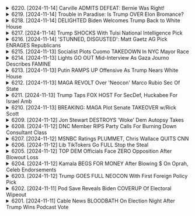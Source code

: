 <details>
<summary>6220. [2024-11-14] Carville ADMITS DEFEAT: Bernie Was Right!</summary><br>

<a href="https://www.youtube.com/watch?v=STVDy6CnKdY" target="_blank">
    <img src="https://img.youtube.com/vi/STVDy6CnKdY/maxresdefault.jpg" 
        alt="[Youtube]" width="200">
</a>

# Carville ADMITS DEFEAT: Bernie Was Right!

以下は、提供されたテキストの要約です。明確で客観的なキーポイントを整理し、適切な用語を使用し、小節で構成され、項目付けフォーマットで表示されます。

**主要な概観**

このテキストは主に米国選挙後の分析に焦点を当てています。民主党と共和党の両方の長期的な動向、若い有権者の変化する投票行動、ガザ紛争が選挙に与えた影響について議論しています。

**政治的動向と課題**

*   **民主党:**
    *   富裕層への減税、社会保障、外交政策において、寄付者層と一般的な有権者の意見の相違が課題となっている。
    *   若い有権者の支持の低下が懸念される。特に、ガザ紛争が若者の投票行動に影響を与えた可能性が示唆されている。
    *   若い有権者の投票率の低下も確認されている。
*   **共和党:**
    *   政策に対する過剰な使命感や権力行使の準備態勢の可能性があった。
    *   民主党と同様に、寄付者層と一般的な有権者の意見の相違が課題となっている。

**若者の投票行動の変化**

*   ガザ紛立が若者の投票行動に大きな影響を与えた可能性が示唆されている。
*   若者は従来の政治エリートや主流メディアとの間に不信感を抱き、反体制的な立場を取り始めている。
*   ドナルド・トランプ氏は、一部の若者にとって体制への反対の象徴と見なされている。
*   若者の投票率低下も確認された。

**今後の展望**

*   共和党は、自らの使命の解釈を過度に強調し、権力を行使する可能性が高い。
*   民主党は、若い世代の支持を失うリスクがあり、その原因にガザ問題や既存の政治体制への不信感がある。
*   両党とも寄付者層と一般有権者との意見の相違を解消する必要がある。

**まとめ**

このテキストは、民主党と共和党の両方が抱える課題と機会について包括的に分析しています。若者の支持を失うことは、両党にとって大きな課題であり、その原因にはガザ問題や既存の政治体制への不信感がある。両党は、これらの課題に対処し、より多様な意見を取り入れる必要がある。
</details>

<details>
<summary>6219. [2024-11-14] Trouble in Paradise: Is Trump OVER Elon Bromance?</summary><br>

<a href="https://www.youtube.com/watch?v=84xOlSnL0-E" target="_blank">
    <img src="https://img.youtube.com/vi/84xOlSnL0-E/maxresdefault.jpg" 
        alt="[Youtube]" width="200">
</a>

# Trouble in Paradise: Is Trump OVER Elon Bromance?

以下是經過整理的內容重點，以小節方式分組，並使用條列式的格式呈現：

**一、伊隆·马斯克 (Elon Musk) 與唐纳德·特朗普 (Donald Trump) 的關係與影響力**

*   **政治影響力：** 馬斯克正滲透並影響特朗普陣營，其影響力可能超越其他富豪，包括查尔斯·柯赫 (Charles Koch) 與喬治·索罗斯 (George Soros)。
*   **政治立場：** 馬斯克自詡為中立的喬治·索罗斯，傾向維持政治立場在平衡點，反對過度偏左或偏右。
*   **政策轉變：** 特朗普的立場因為馬斯克的資金與支持而多次轉變，例如對電動車，加密貨幣及鹽類上限等。特別值得注意的是，特朗普公開承認了這一點。

**二、馬斯克的商業利益與政治因素之交叉**

*   **中國關係：** 馬斯克在中國擁有巨大的金融利益，與中國政府保持了良好的關係，可能影響特朗普對中國的政策，例如其鷹派態度可能趨緩。
*   **聯邦合約與政策：** 馬斯克旗下公司（特斯拉，SpaceX，Neuralink）高度依賴聯邦合約及監管，涉及勞工及環境問題，這也成為了他參與政治的原因，以確保自身商業利益。
*   **綠色腐敗：** 馬斯克被指控利用政府補貼扶持特斯拉，被批評涉及“綠色腐敗”，但從另一個角度來看，這或許能避免不必要的與中國發動戰爭。

**三、馬斯克的企業及理念**

*   **企業利弊分析：** 馬斯克某些企業（如特斯拉、SpaceX、Neuralink）被視比柯克企業或索罗斯企業更具正效益，強調其在推動技術發展與創造就業機會的潛力。
*   **與傳統政治的異同：** 馬斯克與其他政治家(例如特朗普)的差異在於，他會坦承承認資金影響下的立場改變。
*   **理念上的平衡：** 馬斯克雖身為企業家，但也強調原則的重要性，例如不贊成過度的戰爭，或政府對特定產業的不公平補貼。

**四、對美國政治體系的反思**

*   **寡頭政治：** 對於柯克和索罗斯，以及馬斯克利用商業力量影響政治的現象，都屬於寡頭政治。
*   **腐敗問題：** 對於某些政治人物得到獎勵，表揚其對公共政策的影響力，作者認為這是一種腐敗的表現。
*    **獨立媒體支持：** 鼓勵支持獨立媒體，以確保資訊來源的多樣性與可信度。
</details>

<details>
<summary>6218. [2024-11-14] DELIGHTED Biden Welcomes Trump Back to White House</summary><br>

<a href="https://www.youtube.com/watch?v=cLJDABPXx_o" target="_blank">
    <img src="https://img.youtube.com/vi/cLJDABPXx_o/maxresdefault.jpg" 
        alt="[Youtube]" width="200">
</a>

# DELIGHTED Biden Welcomes Trump Back to White House

以下は、提供されたテキストをまとめた、客観的な概要です。

**全体テーマ：** ドナルド・トランプ大統領（及びその政治的影響）の受容と政治システムへの懸念。語り手は現在の政治状況を批判的に分析し、民主党、共和党両方の失敗を指摘している。

**I. トランプ大統領訪問時の雰囲気の変化：**

*   オバマ大統領からトランプ大統領に移行する際の、ホワイトハウスにおける訪問の様相の変化が強調されている。
*   トランプ大統領の訪問は、過去10年間で「正常化」されており、若い世代にとってそれは当たり前の風景になっている。
*   オバマ大統領とトランプ大統領の会談は、時間こそ長いものの、ボディランゲージ等から雰囲気の違いが歴然としている。
*   会談の目的は「互いを知るため」であり、オバマ大統領はトランプ政権の成功を祈願し、国民全体の成功につなげたいと述べている。

**II. 現在の政治状況への批判：**

*   語り手は、セレブリティ出身の人物が大統領になることを飽きないアメリカの政治構造そのものに批判的である。
*   民主党はヒラリ・クリントン、そしてジョー・バイデンを擁立することで、セレブリティ政治家を大統領にする流れを助長したと批判している。
*   語り手は、政治がどのように機能しているか、民主党の立場について、フォーカスグループテストを呼びかけている。

**III. 各政党への責任：**

*   語り手は、民主党の失敗（セレブリティ政治家を擁立したこと等）のみならず、共和党にも責任があることを指摘している。
*   共和党にはドナルド・トランプの代わりとなる実行可能な選択肢がなく、そのためトランプが当選し続けると批判している。

**IV. システム全体への問題提起：**

*   全体として、語り手は「私たちが手にするシステムは、私たちが値するシステムである」と述べており、政治システム全体に問題意識を抱いている。
*   政治システム全体だけでなく、文化やその社会全体に問題があると述べている。

**V. 発信する側の呼びかけ：**

*   視聴者に対して、「いいね」やコメントを促し、番組の拡散を求めている。
*   無料で番組の受信を促しており、独立系メディアの未来を支援するよう呼びかけている。
</details>

<details>
<summary>6217. [2024-11-14] Trump SHOCKS With Tulsi National Intelligence Pick</summary><br>

<a href="https://www.youtube.com/watch?v=oz8qmzVmp58" target="_blank">
    <img src="https://img.youtube.com/vi/oz8qmzVmp58/maxresdefault.jpg" 
        alt="[Youtube]" width="200">
</a>

# Trump SHOCKS With Tulsi National Intelligence Pick

以下は、提供されたテキストの客観的な要約であり、セクションごとにまとめられ、箇条書きで整理されています。

**1. 上院のリーダーシップと政治的動向**

*   ジョン・トゥーン上院議員は、議会の機能維持に尽力しているが、従順な姿勢が目立つ。
*   上院多数派（53議席）は、予算調達などのメカニズムを通じて、自身の望む法案を可決させることが可能である。
*   上院のリーダーシップには、民主党政権時代にも見られた、議員が自身の意見を反映させるためのメカニズムが存在する。

**2. 鉄道安全法案に関する議論**

*   東パレスチナの事故から2年近く経った今、共和党の上院リーダーシップは、かつて鉄道ロビイストであった人物によって主導されている点が批判されている。
*   ジョン・トゥーン上院議員は、鉄道の安全法案の策定において、妨害工作を行ったと非難されている。
*   JD Vance議員は、鉄道の安全法案を共有し、その議論に貢献している。

**3. トランプ大統領の影響力と共和党の方向性**

*   トランプ大統領は、共和党における自身の支配力を確立しつつある。
*   共和党員、特にトロイ・ニールズ下院議員は、トランプ大統領の意思に絶対的に従う姿勢を示している。
*   トランプ大統領は、共和党におけるイデオロギイの象徴のような存在であり、彼の意見こそが共和党員の願いであると捉えられている。
*   トランプ大統領が自身の意見を変えた場合でも、共和党員はそれに従い、従順な姿勢を示している。

**4. 議会における政治的プロセス**

*   議会は、しばしば複数の優先順位の間で対立しながら運営されている。
*   現状の共和党は、イデオロギーよりも、個人の意見や意思に依存する傾向がある。

**5. メディアと政治的議論**

*   レバーニュースが政治的議論に貢献している。
*   サッドは、ロビイストとしてのバックグラウンドを持つ上院議員である。

**6. Breaking Pointsへの支援のお願い**

*   Breaking Pointsへの「いいね」やコメントによる番組への支援のお願い。
*   Breaking Pointsへの登録による、番組の全編の無料受信と独立メディアの支援のお願い。
</details>

<details>
<summary>6216. [2024-11-14] 'STUNNED, DISGUSTED': Matt Gaetz AG Pick ENRAGES Republicans</summary><br>

<a href="https://www.youtube.com/watch?v=VaDeH7vurYM" target="_blank">
    <img src="https://img.youtube.com/vi/VaDeH7vurYM/maxresdefault.jpg" 
        alt="[Youtube]" width="200">
</a>

# 'STUNNED, DISGUSTED': Matt Gaetz AG Pick ENRAGES Republicans

## 對於馬特·蓋茨 (Matt Gates) 成為美國司法部部长的討論：重點整理

本篇錄音內容探討了馬特·盖茨被提名擔任美國司法部部长的可能性，以及由此引發的政治爭論和潛在影響。

**I. 背景及提名動機**

*   **特朗普的意圖：** 美國總統特朗普顯然強烈希望蓋茨擔任司法部长，並且願意不惜一切代價推動他的提名，即使這意味著打破程序或無視傳統。
*   **共和黨內部反對：** 一些共和黨人士對蓋茨的激進立場和潛在行為感到不安，認為他可能不適任司法部长。
*   **策略考量：** 有人推測特朗普提名蓋茨可能是一種戰術，目的是為了讓蓋茨為佛羅里達州州長讓步，或是作為談判籌碼。

**II. 政治影響分析**

*   **程序上的質疑：** 特朗普總統似乎準備繞過或削弱美國参议院在批准提名方面的權力，這可能引發憲法危機和政治衝突。
*   **共和黨的控制力：** 特朗普總統對共和黨控制力的加強，使得黨內對他的提名提出異議的声音減少，也暗示了共和党内部對傳統程序的忽略。
*   **民主黨的策略：** 民主黨的策略相比之下，更注重提名符合参议院批准條件的人選，並遵守傳統程序。

**III. 共和黨內部意見分歧**

*   **對傳統程序的重視：** 一些保守派共和黨人仍然重視参议院的程序和傳統，對特朗普總統繞過程序的行为表示不滿。
*   **對特朗普的順從：** 黨內許多人對特朗普總統表現出顺从，即使對他的提名有异议，也避免公開表達反對。
*   **對蓋茨個人擔憂：** 部分共和黨人担心盖茨個人行為操守，認為他不適合擔任司法部长。

**IV. 参議院的權力流失**

*   **休會期任命權：** 特朗普總統表示即使在國會休會期間，仍有權力進行休會期任命，這削弱了参议院在提名程序中的作用。
*   **权力的放弃：** 许多试图参与提名程序的共和党参议员迅速放弃权力，表示服从特朗普总统的意愿，這突顯了總統對共和党的影响力。
*   **權力關係的变化：** 上述情況反映了總統和参议院之間的權力關係变化，预示着政治权力向總統傾斜的趋势。

**總結：** 此次蓋茨被提名司部長，引發了美國政治圈內關於權力平衡、程序正當性和個人資格的激烈討論，揭示了美國政治制度中存在的不確定性和變革趨勢。
</details>

<details>
<summary>6215. [2024-11-13] Socialist Plots Cuomo TAKEDOWN In NYC Mayor Race</summary><br>

<a href="https://www.youtube.com/watch?v=9fn8xun2LBQ" target="_blank">
    <img src="https://img.youtube.com/vi/9fn8xun2LBQ/maxresdefault.jpg" 
        alt="[Youtube]" width="200">
</a>

# Socialist Plots Cuomo TAKEDOWN In NYC Mayor Race

## 針對訪談內容重點整理：紐約市長競選人提綱

以下為根據訪談內容整理之重點提綱，以條列式呈現，並採用正式用語。

**一. 競選主軸及背景**

*   **核心理念:** 強調改革刑事司法體系，聚焦精神健康問題，並重新規劃城市安全策略。
*   **批判現任市長:** 抨擊現任市長埃里克·亞 dam斯對於刑事司法改革的缺乏意願及政策執行上的問題。
*   **強調具體行動:** 強調自己具備將改革理念付諸行動的能力與決心。

**二. 刑事司法改革重點**

*   **關閉萊克島拘留所 (Rikers Island):** 強調法律規範下關閉萊克島的必要性與緊迫性。
    *   **關閉策略:** 強調透過更完善的社區治療與替代拘留方案，確保關閉萊克島的安全性。
    *   **成本效益:** 強調與收容在萊克島的成本相比，透過社區治療方案可大幅降低成本。
    *  **克服阻礙:** 指出社區對替代設施的反對是主要阻礙，需透過教育與政策調整來克服。
*   **矯正體系改革:** 批評現任政府對矯正體系的無效管理與缺乏創意，主張重新調整優先順位。
*  **避免不必要的刑罰:** 批評現任政府對微小罪行的過度處罰，強調政策應著重在解決根本問題而非只是單純的懲罰。

**三. 精神健康政策**

*   **地鐵精神健康中心：** 提議將空置的地鐵商業空間改造成提供精神健康協助的中心，由訓練有素的工作人員而非員警提供協助。
*   **建立社區安全局：** 提議設立新部門，以推動與費城希望中心 (Hub of Hope) 類似的模式，及類似 BART 系統實施的精神健康政策。
*   **成本控制：** 指出該計畫的成本範圍與員警超時勤務及新建警察設施的成本相近，在財務上可行。

**四. 政策預算與可行性**

*   **財務規劃：** 強調其政策具備財務可行性，並可透過調整預算資源來實現。
*    **成本效益：** 強調從更完善的社區治療與替代拘留方案，而非新建拘留中心與監獄，可大幅降低成本。

**五. 犯罪預防理念**

*    **社會根源：** 指出許多犯罪行為源於社會問題，而非單純的犯罪意圖，因此需要更全面的解決方案。
*   **強調人權：** 強調警察執法的界限，以及對公民權利與自由的尊重，避免不必要的權力濫用。

**六. 競選策略與政治目標**

*   **積極改革：** 強調他作為市長候選人，將致力於推動紐約市的全面改革。
*   **吸引選民：** 透過強調政策的可行性與社會影響力，吸引不同族群與信仰的選民。

**總結:** 該競選候選人強調其施政策略的差異性，及對現有城市問題的具體解決方案，旨在吸引改革派選民，並促使紐約市邁向更安全、更公平的未來。
</details>

<details>
<summary>6214. [2024-11-13] Lights GO OUT Mid-Interview As Gaza Journo Describes FAMINE</summary><br>

<a href="https://www.youtube.com/watch?v=S-kp1OQLERw" target="_blank">
    <img src="https://img.youtube.com/vi/S-kp1OQLERw/maxresdefault.jpg" 
        alt="[Youtube]" width="200">
</a>

# Lights GO OUT Mid-Interview As Gaza Journo Describes FAMINE

以下は、提供されたテキストの要約を、明確で客観的なフォーマットで提供したものです。フォーマルな用語を使用し、箇条書き形式で整理しています。

**概要:**

このテキストは、ガザ地区で生活するジャーナリストとのインタビュー記録です。インタビュー対象は、戦争の状況下で自身の生活を綴る若者です。

**主な論点と結論:**

*   **人道危機:** インタビュー対象者は、ガザ地区の厳しい生活状況、特に食糧不足と基本物資へのアクセス制限について詳細に説明しています。
*   **絶望と希望:** かけがえのない人命が奪われるという厳しい状況にありながらも、インタビュー対象者は希望を失うことへの強い抵抗を示しています。
*   **国際社会への訴え:** 同氏は、抗議運動と政府への圧力を通じた国際社会のサポートの重要性を強調しています。
*   **個人的なレジリアンス:** 同氏は、継続的な苦難と苦しみの最中でも、人生を送ろうとする強い意志を表明しています。
*   **二重基準への批判:** 同氏は、西側諸国の偽善と矛盾した政策を非難しています。
*   **ジャーナリズムへの献身:** 同氏は、戦争の現実を伝え、人道危機の状況を伝えるために尽力しています。
*   **未来への楽観主義:** 同氏は、若い世代がガザ地区を自由な世界へと導く可能性を信じています。

**重要事項:**

*   インタビュー対象者は、食糧不足、限られた物資へのアクセス、そしてガザ地区で生き残るための努力について話します。
*   インタビュー対象者は希望を失わないことを強調し、国際社会の支援と、政府への責任追及の重要性を訴えています。

**結論:**
このインタビューは、ガザ地区の現状に関する心の痛む生々しい証言です。このメッセージは、人道支援の重要性、国際社会の責任感、そして困難な状況下における人々のレジリアンスと希望を浮き彫りにしています。
</details>

<details>
<summary>6213. [2024-11-13] Putin RAMPS UP Offensive As Trump Nears White House</summary><br>

<a href="https://www.youtube.com/watch?v=l8TxVIt-FCg" target="_blank">
    <img src="https://img.youtube.com/vi/l8TxVIt-FCg/maxresdefault.jpg" 
        alt="[Youtube]" width="200">
</a>

# Putin RAMPS UP Offensive As Trump Nears White House

## 文章總結：俄羅斯與烏克萊斯戰爭局勢分析及地緣政治影響

本文件中文原文主要探討了俄羅斯與烏克萊斯戰爭的最新戰況、多個國家在此事件中的角色以及美國總統大選可能對該戰爭帶來之影響。 以下為詳細之重點整理：

**一、 近期戰事與兵力部署**

*   **戰況趨緊：** 俄軍在頓內次克地區（Donetsk）取得部分進展，顯示其正在積極尋求反擊機會。
*   **增援部隊：** 俄軍已部署約五萬人，包含來自北朝鲜之軍隊，以加強攻勢。
*   **傷亡情況：** 烏方指控俄軍在近期反击中遭受重创，可能造成大量傷亡。
*   **防禦部署：** 烏軍依靠雷區與無人機技術，強化防禦線。

**二、 地緣政治影響與美國大選**

*   **特朗普政策變數：** 美國總統選舉結果可能對戰爭走向產生重大影響，尤其是當選人特朗普及其外交政策取向。
*   **停戰谈判：** 特朗普被視為可能促成戰爭停戰的關鍵人物，但烏方表達不願接受任何將其處於劣勢之和解方案。
*   **外交政策轉向：** 分析認為，特朗普可能推動與傳統外交方針不同的政策，包含派遣特定人士與對手進行談判等。
*   **俄羅斯戰略目標：** 分析指出，如果俄羅斯取得重大戰略進展，其將進一步擴大介入烏克萊斯之影響力。

**三、 國際関注與潜在風險**

*   **北朝鮮參與：** 北朝鲜参与戰爭讓局勢更加複雜化，引發對戰事升級至全球範圍的擔憂，尤其是在擁核國家捲入衝突的情況下。
*   **烏克莱斯立場：** 烏克莱斯表達不會接受任何損害其主權與領土完整的妥協方案，堅決捍衛自身國土。
*   **潜在風險：** 衝突持續且升級可能造成人道危機和地緣政治風險，呼籲國際社會積極尋求各方都能接受的解決方案。

**四、 分析與观点**

*   **战事持續：** 烏克兰预计在未来几年內將持续战斗，寻求收復領土。
*   **各方目标：** 雖然各方都希望戰爭結束，但是烏克兰不願放棄其國土主權，而俄羅斯則力求實現其戰略目標。
*   **未来走向：** 文章認為，戰爭的未來走向將取決於俄羅斯攻勢的進展、美國總統大選結果以及各方外交努力的方向。

总而言之，本文呈现了一幅复杂严峻的国际冲突图景，突显了多方博弈与潜在风险。分析呼吁各方保持警惕，共同努力尋求和平解決方案。
</details>

<details>
<summary>6212. [2024-11-13] MAGA REVOLT Over 'Neocon' Marco Rubio Sec Of State</summary><br>

<a href="https://www.youtube.com/watch?v=ZzV6iSBuV8s" target="_blank">
    <img src="https://img.youtube.com/vi/ZzV6iSBuV8s/maxresdefault.jpg" 
        alt="[Youtube]" width="200">
</a>

# MAGA REVOLT Over 'Neocon' Marco Rubio Sec Of State

## 馬可·魯比歐 (Marco Rubio) 外交政策人選評估與分析：重點摘要

該語音文本探討了唐納·川普政府轉型的外交政策人選，尤其是針對馬可·魯比歐擔任國務卿的可能性。以下為重點摘要，以條列式和小節呈現：

**I. 馬可·魯比歐的立場與爭議**

*   **外交政策立場:** 被視為主流路線、具有強硬態度的外交政策實行者，尤其在拉丁美洲問題上。
*   **在川普陣營內部：** 魯比歐的人選引發川普陣營內部的爭論，顯示出川普團隊內部不同派系的對抗。部分人士視魯比歐為傳統的體制派，而另一些則認為他能平衡川普的激進政策。
*    **對拉丁美洲政策：** 魯比歐的古巴立場強硬，支持對古巴實施制裁，這讓許多人認為他的外交政策方向與傳統路線一致。
*   **新右派的疑慮：** 某些新右派人士質疑魯比歐的改變，認為他可能無法真正支持川普所推動的政策轉變。
*   **與其他陣營的關係:** 魯比歐與前德國大使以及部分新右翼人士之間存在摩擦，顯示他的人選引發多方爭論，川普團隊內部不同意見的碰撞。

**II. 川普團隊內部對人選的態度**

*   **川普及人選監控的模式:** 川普似乎正在建立一種“即時評估”的模式，通過監控視頻和觀察人選如何為自己辯護，以做出最終決定。 他可能打算利用這種模式評估人選的忠誠度以及他們是否與他的願景相符。
* **傳統體制派的支持:** 某些川普團隊成員（例如約翰·博爾頓）樂見魯比歐入閣，認為這是川普團隊向更主流、更傳統的路線靠近的訊號。
*   **塔克·卡爾森和唐納·川普小所持有的疑慮:** 塔克·卡爾森和唐納·川普小可能會反對魯比歐人閣，因為他們可能認為他的政策與川普“反建制”的願景不符。

**III. 其他人選評估**

* **艾莉絲·斯托尼克和麥克·沃爾茨:** 這兩人被認為是較為務實和正常的選擇，在國聯和國家安全顧問的職位上，能提供穩定可靠的支持。
* **特斯拉·加伯德:**  加伯德被認為是一位“非傳統”人選，可能會在一些問題上與川普的立場相左，特別是在涉及拉丁美洲的政變問題上。
* **克里斯蒂·諾姆:**  諾姆被認為是一位存在爭議的人選。

**IV. 川普的決策模式**

*   **建立“評估室”:** 川普建立了類似“情境模擬室”的結構，用來監控人選的表現和態度。
*   **關注忠誠度:** 川普似乎更關注人選對他的忠誠度，以及他們是否願意為他辯護。
*   **決策的不確定性:** 儘管某些人選被認為比較穩定，但最終人選仍然存在不確定性，因為川普的決策風格常常比較突發和難以預測。

總而言之，該文本認為馬可·魯比歐的外交政策人選評估正在引發川普團隊內部的激烈辯論，最終的人選將反映川普及他的核心顧問如何定義美國的外交政策路線。
</details>

<details>
<summary>6211. [2024-11-13] Trump Taps FOX HOST For SecDef, Huckabee For Israel Amb</summary><br>

<a href="https://www.youtube.com/watch?v=aLafXym-bXw" target="_blank">
    <img src="https://img.youtube.com/vi/aLafXym-bXw/maxresdefault.jpg" 
        alt="[Youtube]" width="200">
</a>

# Trump Taps FOX HOST For SecDef, Huckabee For Israel Amb

## 主題概要：對以色列-哈馬斯衝突中神殿山、宗教預言以及美國政策影響的分析

此文字節錄自Podcast節目，分析了以色列-哈馬斯衝突的宗教與政治背景，重點關注了耶路撒冷的聖地，以及美國政府官員宗教信仰對其外交政策的潛在影響。以下是重點整理，以條列式呈現：

**I. 神殿山的重要性與爭端:**

*   **歷史與宗教意義：** 神殿山被猶太教、基督教和伊斯蘭教所認同，是重要的聖地。這裡最初是所羅門聖殿的所在地，後被阿克薩清真寺取代。
*   **當前衝突的核心：** 爭奪神殿山的控制權是當前以哈衝突的核心問題之一。穆斯林稱其為“阿克薩清真寺”，而猶太教徒則稱其為“神殿山”。
*   **極端組織的行動：** 極端組織如哈馬斯，對神殿山的行動被解讀為對以色列的挑釁。例如，哈馬斯對以色列的襲擊行動被命名為“阿克薩洪流（Al-Aqsa Flood）”，以宣示其與神殿山之間的聯繫。
*   **猶太復國主義者的行動：** 有些猶太復國主義者試圖進入神殿山，被視為對現狀的挑戰，可能引發更激烈的衝突。

**II. 宗教預言與末世論:**

*   **信仰的推動力：** 對末世論的信仰在推動一些人（特別是在美國）對中東衝突的看法上起着重要作用。
*   **第三聖殿的重建：** 一些基督徒和猶太人在追求重建耶路撒冷的第三聖殿，他們認為這將是應驗聖經 prophecy 的徵兆。
*   **末世論與政治行動：** 一些美國政治家，特別是在福音派中，受到這些宗教預言的影響，他們的信仰可能會影響他們對以色列的政策立場。
*   **dispensationalism（排代論）:** 一種基督教的神學理論，認為歷史分為不同的時期，每個時期有其特定的目的。dispensationalists 認為，重建第三聖殿是應驗聖經 prophecy 的徵兆。

**III. 美國政府官員的宗教信仰及其影響:**

*   **國防部長的宗教信仰：** 美國國防部長 Lloyd Austin 的宗教信仰對他的世界觀產生了影響，這可能影響他在中東政策上的決策。
*   **對現有政策的延續性影響：** 此立場認為，美國在對以色列的立場上已經有了一定的傾向性（“已經把腳踩在油門上”），儘管存在一些個人觀點上的分歧，但整體政策不會發生顯著改變。
*  **對現狀的無關心：** 對於某些人來說，他們對這些討論毫無興趣。

**IV. 對衝突走向的擔憂**

*   **潛在的失控風險：** 此分析強調了衝突潛在的失控風險。
*  **對結果的不確定性：** 雖然所有人都知道結果是死亡和破壞，但我們不知道將會發生什麼。
* **對衝突更深一層的警覺：** 儘管如此，分析顯示，衝突的宗教背景以及某些美國政治家宗教信仰的影響，對理解和預測衝突走向至關重要。

**總結:**

此分析強調了以色列-哈馬斯衝突的複雜性，超越了政治和地域層面，觸及了深刻的宗教信仰和地緣政治因素。它提醒我們，理解這些背景對於尋求和平解決方案至關重要。
</details>

<details>
<summary>6210. [2024-11-13] BREAKING: MAGA Plot Senate TAKEOVER w/Rick Scott</summary><br>

<a href="https://www.youtube.com/watch?v=LSzZ1ng11rk" target="_blank">
    <img src="https://img.youtube.com/vi/LSzZ1ng11rk/maxresdefault.jpg" 
        alt="[Youtube]" width="200">
</a>

# BREAKING: MAGA Plot Senate TAKEOVER w/Rick Scott

## Breaking Points 節目討論重點摘要：美國參議院領導權角逐及影響

以下為節目討論美國參議院共和黨領導權角逐及其潛在影響的重點摘要，以條列格式整理：

**一、領導權角逐：核心人物及策略**

*   **主要競爭者：** 參議員約翰·科林 (John Cornyn) 與瑞克·斯科特 (Rick Scott)。
*   **科林優勢：** 深受共和黨同僚信賴，長期為眾多參議員募款，擁有強大的人脈網絡及忠誠度。過去曾為商會支持的民主黨人，亦是共和黨資深人士。
*   **斯科特弱點：** 極右派立場鮮明，曾提出大幅削減聯邦開支的激進提案，於選務上容易製造困境，不受體制內人士歡迎。
*   **特朗普角色：** 目前保持中立立場，意在爭取與勝利者合作。此前曾對科林抱持負面觀點，但如今可能已消除嫌隙。

**二、潛在影響：共和黨路線方向變動**

*   **科林成為領導人：** 代表著傳統的共和黨路線，注重黨內團結，可能更願意與民主黨進行妥協。
*   **斯科特成為領導人：** 代表著極右勢力的崛起，可能導致共和黨路線更為強硬，加劇黨內分歧，並影響與民主黨的合作。
* **米奇·麥康奈爾 (Mitch McConnell) 的歷史性角色：** 擔任歷史上最久的參議院黨鞭，其影響力巨大，若新任領導人路線與他截然不同，將是共和黨的新時代。麥康奈爾長期以來抑制極右勢力，並傾向於溫和派。

**三、特朗普陣營的擔憂：**

*   **潛在的議案阻撓：** 特朗普陣營擔心新領導人可能阻撓其議程，例如在資金籌措或外交政策方面。
*   **麥康奈爾對 MAGA 陣營的影響：** 麥康奈爾可能利用其影響力，抵制 MAGA 陣營的某些政策目標。

**四、選舉態勢分析：**

*   **特朗普保持距離：**  目前對選舉保持距離，可能意在爭取與勝出者合作。
*   **支持態勢：** 共和黨內部對兩位候選人的支持度較為分散，特朗普陣營的態度將對選舉結果產生重要影響。
*   **票數分化：** 如果體制派投票分裂，瑞克·斯科特可能因為 MAGA 陣營的動員而意外獲勝。

**五、對黨內生態的潛在影響:**

*   **溫和派力量的衰退:** 如果斯科特獲勝，意味著極右勢力在共和黨內部佔據主導地位，溫和派力量可能受到削弱。
*   **黨內分裂加劇:** 極端化路線可能會導致黨內分歧加劇，影響共和黨的團結和凝聚力。

**簡言之：**本次參議院共和黨領導權的競爭，不僅關係到共和黨路線的走向，也對美國的政治生態產生深遠影響。
</details>

<details>
<summary>6209. [2024-11-12] Jon Stewart DESTROYS 'Woke' Dem Autopsy Takes</summary><br>

<a href="https://www.youtube.com/watch?v=BA5687kROLk" target="_blank">
    <img src="https://img.youtube.com/vi/BA5687kROLk/maxresdefault.jpg" 
        alt="[Youtube]" width="200">
</a>

# Jon Stewart DESTROYS 'Woke' Dem Autopsy Takes

以下是該文本的重點摘要，以條列式呈現，使用正式的用語並經分段整理：

**一、核心論點：分裂政治的無效性及團結的重要性**

*   **核心主張：** 該文本的核心觀點是，美國民主黨過於關注身份政治的議題（如種族、性別、宗教），而非經濟上的普遍利益，這無助於改善工人階級的生活，反而讓富裕階級得以從中獲利。
*   **分裂政治的危害：** 身份政治的分裂策略被認為是富人利用的工具，目的是讓工人階級相互對立，從而掩蓋對共同經濟問題的關注。
*   **團結的重要性：** 作者認為，要真正改善工人階級的生活，需要將人們團結在共同的經濟利益之上，關注普遍的經濟議題，如工作、工資、住房、醫療和教育。

**二、歷史與政治參考**

*   **富蘭克林·德拉諾·羅斯福 (FDR) 的案例：**  FDR 被視為一個成功運用經濟權利倡議，挑戰既得利益的典範。 他以明確的權利主張直接迎擊對其政策的批評，並得到廣大民眾的支持。
*   **比爾·克林頓的案例：** 克林頓總統採納新自由主義框架，放棄了更具進步性的政策目標。
*   **唐納德·特朗普的案例：** 特朗普代表了一種從未參與主流政治的外部勢力，可以打破既定模式並挑戰現狀。
*   **資本階級的反抗：**  作者預測，任何對資本主義明確敵對的政策（例如羅斯福所提出的計劃）都會面臨來自資本階級的激烈反對。

**三、作者建議的路線**

*   **關注普遍利益：** 強調普遍經濟議題，如工作、工資、住房、醫療和教育，以團結不同社會群體。
*   **挑戰資本主義，而非身份政治：**  作者認為，焦點應該放在直接挑戰不平等的資本主義體系，而不是陷入身份政治的爭論。
*   **明確的經濟權利主張：**  作者支持明確提出經濟保障的權利，包括工作、體面的工資、足夠的住房、醫療保障和教育機會。
* **積極敵視資本：** 任何旨在改善工人階級生活的提議都會受到來自資本階級的攻勢。

**四、 對當前民主黨的批判**

*   **過度依賴捐贈者：**  目前的民主黨領導層過度依賴捐助者，導致其難以推行更進步的政策。
*   **身份政治的陷阱：** 民主黨過於關注身份政治，忽視了普遍經濟利益，反而加劇了社會分裂。
* **順應壓力：** 民主黨可能屈服於壓力，像投擲某些群體於法庭的情況，而繼續順從特朗普的敘事。

總體而言，該文本批判了當前美國政治的碎片化，主張轉向更注重普遍經濟利益、挑戰既得利益的路線。
</details>

<details>
<summary>6208. [2024-11-12] DNC Member RIPS Party Calls For Burning Down Consultant Class</summary><br>

<a href="https://www.youtube.com/watch?v=RnaYZXze0s4" target="_blank">
    <img src="https://img.youtube.com/vi/RnaYZXze0s4/maxresdefault.jpg" 
        alt="[Youtube]" width="200">
</a>

# DNC Member RIPS Party Calls For Burning Down Consultant Class

## 視頻重點摘要：民主黨選後檢討與未來發展方向

以下為視頻內容的重點整理：

**I. 選後分析與政治困境**

* **選民流失原因：** 作者認為民主黨未能有效吸引勞動階層選民，導致他們轉向共和黨。共和黨候選人（例如特朗普）更善於與這些選民溝通，並滿足他們的需求。
* **核心問題：** 民主黨的訊息體系與基層選民脫節，未能理解他們所面臨的社會、經濟和政治挑戰。 尤其是在經濟困境、社會不安、和對未來的擔憂等方面。
* **對“策略顧問”的批判：** 作者強烈批評政治策略顧問的影響力，認為他們與實質選民脫節，提供過時或錯誤的策略建議。 他們將核心價值放在傳統的政治體系中，而非選民的需求。

**II. 檢討重點與建議**

* **檢討機制問題：** 作者呼籲建立獨立的檢討機制，避免由造成問題的策略顧問主導檢討，確保檢討結果的客觀性和有效性。
* **訊息傳遞方式：** 需要重新評估訊息傳遞的方式，更加重視與基層選民的溝通和互動，真正了解他們的需求。
* **勞工階级关注：** 民主黨需要重新成為勞動階級的擁護者，關注他們所遇到的問題，並提出有效的解決方案。
* **避免精英化：** 需要避免黨的精英化趨勢，確保黨代表不同社會群體和利益，並真正傾聽民意。

**III. 對民主黨國家委員會主席人選的看法**

* **重點：** 作者認為新一任主席需要具備以下特點：
    *   致力於將組織建立為一個真正的組織，並使其更高效。
    *   終止政治策略顧問對決策的影響力。
* **立場：** 作者表示將推舉副主席，呼籲改革國委會，並公開提出這些問題，即使最終無法勝選。

**IV. 總體目標與願景**

*   建立一個真正代表選民利益的民主黨。
*   打破政治策略顧問對黨的控制，恢復黨的活力。
*   重建民主黨與勞動階級選民的關係。
*   推動黨的改革，使其能夠更好地適應時代變化。

總而言之，視頻批評了民主黨的現狀，提出了一系列改革建議，並呼籲黨領導層重視選民意見，改變現有的錯誤策略，重建黨的根基。
</details>

<details>
<summary>6207. [2024-11-12] MSNBC Ratings PLUMMET, Chris Wallace QUITS CNN</summary><br>

<a href="https://www.youtube.com/watch?v=5roGGx6SdNc" target="_blank">
    <img src="https://img.youtube.com/vi/5roGGx6SdNc/maxresdefault.jpg" 
        alt="[Youtube]" width="200">
</a>

# MSNBC Ratings PLUMMET, Chris Wallace QUITS CNN

## Breaking Points Podcast 談話重點摘要（2024年特定日期）

以下為 Podcast 內容的摘要，組織成多個小節，並使用條列式呈現重點：

**I. 選舉後政治媒體的信任危機**

*   **主流媒體失敗：**  CNN，紐約時報，華盛頓郵報等主流媒體的選舉預測和政治立場與真實結果產生巨大差異，導致信任度下跌。
*   **對特朗普的誇大與政治策略失誤：**   主流媒體將唐納德·特朗普標榜為「存在風險」，但未能有效阻止其勝選，導致選民質疑媒體的客觀性與分析能力。  喬·斯卡伯羅等媒體人物試圖在選舉期間維持拜登的支持度，但未能奏效。
*   **主流媒體的自我反思與生態系統調整：**  事件促使人們重新評估媒體生態系統的健康狀況，以及獨立媒體生存和發展的必要性，特別是填補主流媒體未能涵蓋的空白。

**II. 獨立媒體生態系統的發展**

*   **需求與機會：**  事件催生了對自由媒體更多生態系統的需求，特別是那些不屬於傳統政黨或媒體控股公司的獨立平台。
*   **左翼中立勢力興起：** 左翼中立勢力缺乏像右翼擁有的龐大資源，但潛力巨大。
*   **填補空白：** 平台如 Rubber News 提供可補充主流媒體缺口。

**III. 人事變動與媒體行業趨勢**

*   **克里斯·沃勒斯離職 CNN：** 克里斯·沃勒斯因 CNN提議減薪而選擇離職。他計劃探索流媒體和播客等新媒體發展空間。
*   **轉向流媒體：** 沃勒斯的離職反映了從傳統有線電視轉向流媒體日益明顯的趨勢。有線電視的新聞形式已經飽和，觀眾正轉向網絡平台。
*   **個人品牌與市場定位：**  沃勒斯在 CNN 表現不佳（收視率低），試圖利用名人訪談提升節目關注度卻效果不佳。 其離職反映了新聞工作者對個人品牌塑造和市場定位的考量。

**IV. 對政治評論的省思**

*   **媒體自我反思:** 主流媒體需要反思過往預測和評論失誤。
*   **生態系统的多样性：**  呼籲建立一個多元化的媒體生態系統，以提供更廣泛的視角和更可靠的信息。
*   **獨立媒體的潛力：** 獨立媒體平台在填補主流媒體缺口、提供替代觀點和促進媒體多元化方面具有重要潛力。

**結論：** 政治評論員及媒體人士呼籲媒體生態系統轉變，主流媒體應反思既往的預測及評論，促進媒體的多樣性及可靠性。
</details>

<details>
<summary>6206. [2024-11-12] Lib TikTokers Go FULL Stop the Steal</summary><br>

<a href="https://www.youtube.com/watch?v=Ae488EKUIyg" target="_blank">
    <img src="https://img.youtube.com/vi/Ae488EKUIyg/maxresdefault.jpg" 
        alt="[Youtube]" width="200">
</a>

# Lib TikTokers Go FULL Stop the Steal

## 影片重點摘要：陰謀論與美國選舉的演變趨勢

影片討論了陰謀論、選舉舞弊的指控，以及這些指控在美國政治中的發展趨勢，特別是在左右兩翼勢力中的演變。

**一、選舉舞弊指控的背景及早期案例：**

*   **歷史先聲：** 歷史上曾有選舉舞弊指控，包括2004年HBO紀錄片中提及的奧亥俄州投票機問題，以及自由派針對2004年選舉的反對運動。
*   **俄國門事件：** 俄國門事件代表了建制派精英層進行陰謀論操作的一次案例。
*   **2020年選舉舞弊指控：** 影片聚焦了2020年美國總統選舉中，特別是共和黨針對選舉舞弊的指控，以及特朗普拒絕承認敗選。

**二、選舉舞弊指控的演變趨勢：**

*   **從右翼到左翼：** 影片指出，選舉舞弊指控的重心正在從右翼勢力逐漸擴展到左翼勢力。
*   **自由派的幻滅：** 越來越多的自由派人士對體制和主流媒体感到幻滅，這使得他們更容易接受陰謀論。
*   **政治上的利基市場：** 影片認為，如果有民主黨政治家願意擁抱陰謀論，他們將在特定群體内獲得巨大的支持。

**三、陰謀論的蔓延與影響：**

*   **持續存在的懷疑：** 影片認為特朗普打開了“潘朵拉寶盒”，使得每次选举都伴随着舞弊指控。
*   **對投票總數的質疑：** 影片提及了一些对投票總數的質疑，比如卡马拉·哈里斯所得票数少于乔·拜登的指控。
*   **媒體環境的轉變：** 影片指出主流媒体无法有效驳斥阴谋论，这使得阴谋论更容易传播。

**四、未来发展趋势：**

*   **“泄壓閥”的出现：** 影片預計會出現類似基斯·奧布曼的人物，他們會公開批評體制，以此來緩解社会压力。
*   **陰謀論的常态化：** 影片認為陰謀論正在成為美國政治中的常態。
*   **政治極化加劇：** 陰謀論的蔓延可能會加剧政治极化，使得不同政治派别之间的相互理解更加困难。

**总结：** 影片分析了美國選舉舞弊指控的歷史演變趨勢，指出陰謀論正在從右翼蔓延到左翼，並且可能成為改變美國政治格局的重要因素。影片呼籲人们警惕陰謀论的危害，并支持獨立媒體的發展，以確保信息傳播的公正性和透明性。
</details>

<details>
<summary>6205. [2024-11-12] TOP DEM Officials Face ZERO Opposition After Blowout Loss</summary><br>

<a href="https://www.youtube.com/watch?v=DVpF_m650jc" target="_blank">
    <img src="https://img.youtube.com/vi/DVpF_m650jc/maxresdefault.jpg" 
        alt="[Youtube]" width="200">
</a>

# TOP DEM Officials Face ZERO Opposition After Blowout Loss

## 美國民主党領導階層內部的問題分析與反思

**總論：** 本文主要批判美國民主党在近期選舉後的領導階層處理方式與內部的停滯不前，认为其未能有效反省過去的失敗，並持續固執於舊有的領導模式，導致党派面臨著存在性危機。

**1. 選舉後領導階層的持續執政與問題**

*   **現任领导层全面回归：** 在下议院选举后，民主党的主要领导人，包括哈基姆·杰夫斯（黨鞭）、キャサリン・クラーク（黨鞭）和皮特・アグアル（主席），均成功连任，呈現“全员回归”的局面。
*   **缺乏问责机制：** 作者批評民主党缺乏对落败负责制的问责机制，即使在选举结果不理想的情况下，现任领导层仍能轻易地保留职位，与英國的制度形成鮮明對比（例如，負面情況下領袖通常會下台）。
*   **老朽化的權力結構：** 作者认为此现象反映了美國政治系统中根深蒂固的権力结构和派系利益，導致老牌領導人得以繼續盤据高位，阻礙了新思想和人才的湧入。

**2. 對民主党內部的深刻反思**

*   **缺乏真诚的反省：** 作者認為民主党未能从失败中吸取教训，并未对过去的策略和領導方式進行深入的反思，而是堅持既有的路線。
*   **對黨內異議的壓制：** 黨內對於改革的呼聲微弱，甚至遭到壓制，缺乏对现有体制的挑战和改变，顯示出党内的惰性與僵化。
*    **對外部威胁的回應不力:** 民主党在面对共和党的威胁时，未能展现出足够的战斗精神和变革魄力，反而倾向于维持现状和保持團結，导致党内失去了前进的方向。

**3. 對民主党領導階層的批判**

*   **權力和金錢的驅使：** 許多民主黨領導人只關心自身權力與金錢的獲取，而非真正為党派的利益奉献。
*   **拒絕變革和進步：** 領導階層對變革和進步持有抵觸態度，不屑於進行深层次的改革，反而热衷于维持現状，鞏固自己的權力。
*   **對問題视而不见：** 民主黨的領導人對黨內存在的問題視而不見，拒絕承認自身的問題和不足，导致问题不断积累和恶化，对党派的未来造成了威胁。

**4. 總結與展望**

*   **危機四伏的困境：** 民主党正面临着严峻的挑战，如果继续固守现状，将可能失去更多选民的支持，面临着被共和党反超的风险。
*   **亟待改革的呼聲：**  民主党需要进行深刻的改革，才能摆脱困境，重拾活力，赢得未来的胜利。這需要新的領導者站出来，勇于打破陳規，引導党派走向正确的方向。
*   **重塑黨派形象的必要性：** 民主党需要重新塑造自身的形象，才能贏得更多選民的支持和信任，為黨派的發展奠定堅實的基礎。
</details>

<details>
<summary>6204. [2024-11-12] Kamala BEGS FOR MONEY After Blowing $ On Oprah, Celeb Endorsements</summary><br>

<a href="https://www.youtube.com/watch?v=jAB0eW-yk9Y" target="_blank">
    <img src="https://img.youtube.com/vi/jAB0eW-yk9Y/maxresdefault.jpg" 
        alt="[Youtube]" width="200">
</a>

# Kamala BEGS FOR MONEY After Blowing $ On Oprah, Celeb Endorsements

以下是此文本重點整理，以正式用語、小節歸納、條列式呈現：

**I. 選舉支出及資金濫用問題**

*   **資金流向問題:** 民主黨候補卡瑪拉·哈里斯（Kamala Harris）在競選過程中支出龐大，但效果不佳，相較於下層中等階級選民的零散捐款，與其對比的是巨額捐款的濫用（如奧普拉·溫弗瑞（Oprah Winfrey）收受100萬美元），讓人質疑資金使用的合理性。
*   **資金濫用的案例:** 特朗普在STOS事件後向支持者募集2.5億美元，但用於爭訟而未成功，這與哈里斯的競選支出一樣，引發對選舉資金濫用的質疑。
*   **巨額捐款影響:** 特朗普和哈里斯都獲得了可觀的巨額捐款，但這些捐款可能無法轉換為實際選票。

**II. 競爭策略失誤**
* **媒體策略失策:** 哈里斯的競選團隊在媒體策略上犯了錯誤，未能有效利用媒體宣傳。
* **過度依賴資金:** 競選團隊似乎過於依賴資金來影響選情，忽略了選民真正的需求和觀點。
*   **傳播手段不足:** 競選團隊缺乏有效的溝通和說服能力，未能引起選民的共鳴。

**III. 選舉捐款策略建議**

*   **捐款層級優先順序:** 應將政治捐款重點放在地方層級的選舉（如地方教育委員會、市議會等），而非國家層級的選舉。地方層級的選舉更易受捐款影響，而國家層級的選舉往往依賴於大型捐款，效果不明顯.
*   **投資下層級政治:** 建議將資金投入地方層級的選舉，支持那些真正能夠改變地方選民生活的人.
*   **關注傳播手段:** 相對於資金的重要性，應更加重視傳播手段，利用媒體和社交網絡來宣傳候選人的理念和主張.

**IV. 結論**

*   **媒體影響力:** 在獲得大量捐款之外，在媒體上的能見度更為重要.
*   **地方政治重要性:** 地方層級的政治更為重要，對於選民的影響更加直接.
*   **捐款價值:** 應將政治捐款用在能夠帶來實際改變的層級，而非國家層級的大選。
*   **獨立媒體支持:** 鼓勵支持獨立媒體以保持對選舉過程的透明和客觀。
</details>

<details>
<summary>6203. [2024-11-12] Trump GOES FULL NEOCON With First Foreign Policy Pick</summary><br>

<a href="https://www.youtube.com/watch?v=U4NH5F5OK0U" target="_blank">
    <img src="https://img.youtube.com/vi/U4NH5F5OK0U/maxresdefault.jpg" 
        alt="[Youtube]" width="200">
</a>

# Trump GOES FULL NEOCON With First Foreign Policy Pick

好的，以下是針對該文本的重點整理，採用清晰、客觀的方式，並以條列格式呈現：

**I. 移民政策及邊界安全**

*   **強硬態勢：** 美國政府將會持續推行強硬的移民政策，包括收緊移民規則、增強邊境管控。
*   **非法入境打壓：** 特別強調對非法越境行為的打壓，並可能增加執法力度和監控措施。
*   **邊境基礎設施建設：** 計劃繼續加強邊境基礎設施建設，例如修建圍牆或部署更多警力。

**II. 國內經濟與財政政策**

*   **重振製造業：** 關注透過回流或吸引投資等方式，重振國內製造業。
*   **關稅政策：** 關稅可能作為談判工具，但同時強調避免過度依賴進口。
*   **股市與經濟指標：** 政府高度關注股市表現與其他經濟指標，並將其連結至民意調查。

**III. 財政團隊與幕後支持者**

*   **華爾街聯繫：** 財政團隊可能由來自華爾街的資深人士組成，尋求與金融界的合作。
*   **富豪影響力：** 美國政府受到來自華爾街富豪的大力經濟支持，尤其是在資金方面。
*   **獻金結構：** 美國政府收到的獻金多數來自於富豪個人，而較少來自更廣泛的階級。

**IV. 資金募集與政治捐獻**

*   **富豪捐獻集中:** 在大選期間，美國政府獲得了來自少數富豪的絕大多數政治獻金。
* **資金來源分佈：** 儘管部分富豪捐款給了美國政府的對手，總體而言，大部分富豪的捐款都流向了美國政府的競選活動。
*   **資金使用方式：** 美國政府將主要用於資金募集，而不會花費太多時間在其他方面。

**V. 總體政府走向與預測**

*   **政策符合預期：** 美國政府的走向與許多觀察家的預測相符。
*   **未來發展趨勢：** 未來幾年，美國政府將繼續遵循目前的政策軌道前進，值得持續關注。
* **獨立媒體支持：** 呼籲大眾支持獨立媒體的發展，以獲取更多元的資訊觀點。
</details>

<details>
<summary>6202. [2024-11-11] Pod Save Reveals Biden COVERUP Of Electoral Wipeout</summary><br>

<a href="https://www.youtube.com/watch?v=MTqf8JlK-hs" target="_blank">
    <img src="https://img.youtube.com/vi/MTqf8JlK-hs/maxresdefault.jpg" 
        alt="[Youtube]" width="200">
</a>

# Pod Save Reveals Biden COVERUP Of Electoral Wipeout

以下是針對文章內容的重點整理，以小節與條列式呈現：

**一、 民主黨現狀與長期趨勢：**

*   **長期衰退軌跡：** 文章認為民主黨正朝向長期衰退方向發展，若不大幅度轉變，可能會走向無法挽回的境地。
*   **未從既有失利中學習：** 2016年希拉蕊敗選後，民主黨未能吸取教訓（例如：疏忽勞工階級），也對拉丁裔選票下滑及教育差距擴大等現象視若無睹。
*   **黨內體制僵化：** 民主黨委員會如同利益集團，保護特定顧問與盟友，阻礙改革。

**二、 對民主黨既有策略的批判:**

*   **過度仰賴金援與顧問：** 民主黨競選活動耗資巨大，顧問獲利豐厚，但缺乏對成效的有效監測。
*   **媒體偏向：** CNN與MSNBC被指責為民主黨的宣傳媒介。
*   **順位投票的失敗:** 對順位投票制度表示失望，認為其效果不佳。
*   **第三黨策略無效：** 認為創立或支持獨立第三黨是徒勞無功，唯一反對川普主義的途徑是透過民主黨內部改革。

**三、 核心問題與建議：**

*   **忽略勞工階級：** 黨的優先順序應將勞工階級置於金錢捐助者之上。
*   **需要全面改革：** 強調需要全面解雇過往8年來領導黨的各層人員，並取消所有「腦死亡」的顧問契約。
*   **進步主義者的潛在價值：** 儘管一些進步派人士可能被標籤為危險的民粹主義者，但他們勇於批評權貴階層的精神值得借鑑。
*    **經濟民粹主義：** 真正的經濟民粹主義若攻擊高收入者，反而會遭到排擠，這也需要重視。

**四、 未來展望：**

*   **川普的後續影響：** 儘管川普可能會在未來失去政治力量，但他的支持者仍然強大。
*   **選舉人團恐將流失：** 若不進行轉變，黨的目標是失去400張選舉人票。
*   **危機迫在眉睫：** 形容現狀是「令人悲觀的」。 民主黨必須立即採取行動，才能扭轉局面。

**五、 總結：**

文章的整體觀點是，民主黨正處於危機，且未能適當應對變革。若要避免徹底失敗，則必須大幅度改革策略、優先考量勞工階級的利益，並勇於挑戰權貴階層。 改革的關鍵在於將金錢的影響力降至最低，並將焦點放在真正能為人民帶來福祉的政策上。
</details>

<details>
<summary>6201. [2024-11-11] Cable News BLOODBATH On Election Night After Trump Wins Podcast Vote</summary><br>

<a href="https://www.youtube.com/watch?v=vnriVJaJlVI" target="_blank">
    <img src="https://img.youtube.com/vi/vnriVJaJlVI/maxresdefault.jpg" 
        alt="[Youtube]" width="200">
</a>

# Cable News BLOODBATH On Election Night After Trump Wins Podcast Vote

## 2024 年次選舉夜：數位媒體影響與傳統媒體衰退 – 学術性文獻整理

**主題:** 本文藉由分析2024 年美國大選的結果，探討數位媒體對現代政治傳播的日益重要的影響，以及傳統傳播媒體的衰退現象。

**總論：**

本文的核心論點為，2024 年次的美國總統大選充分顯示了數位媒體，特別是播客 (podcast)、短影音平台 (TikTok, Instagram) 對選民，尤其是年輕族群的日益增強影響力。另一方面，傳統有線電視新聞的影響力則大幅下滑，這對選舉結果產生了顯著影響。作者認為，未來的政治傳播與競選策略，需要正視並整合數位媒體的力量。

**一、數位媒體崛起與傳統媒體衰退**

*   **有線電視觀看人數銳减：** 選舉夜晚的電視收视率比前一屆下降了25％，顯示有線電視新聞作為主要信息來源的角色已經受到嚴重挑戰。
*   **播客 (Podcast) 的快速增長：** 成年人口中，約 47% 持續收聽播客，其中 54 歲以下美國人收聽率超過 50%。
*   **短影音平台的普及：** 尤其 TikTok，成為年輕人 (尤其是年輕女性) 获取新闻的重要來源，作者指出其用戶比例高達 40%。
*   **社群媒體影響力：** 競選陣營的有效利用，例如川普在 TikTok 上累計 1430 萬追蹤者，相較哈里斯的 930 萬，體現了數位平台傳播的優勢。

**二、選舉結果的數位媒體影響**

*   **川普陣營的數位策略：** 川普成功掌握各種數位傳播平台，並利用其有效觸及選民，尤其以拉丁裔男性和年輕非洲裔男性為顯著。
*   **選民結構的轉變：** 川普獲得了一般選民中更多人口統計群體的支持，這部分功歸於數位媒體的策略性運用。
*    **廣票優勢的獲取：** 川普為首次在普選中獲勝，其數位傳媒策略功不可沒。

**三、對未來白宮新聞發布會的建議**

*   **打破傳統媒體壟斷：** 作者批評白宫通信协会的「卡特尔」结构，阻礙新興媒體进入白宫采访。
*   **重組白宫记者会：**
    *   廢棄現有記者會座位，實施輪換制度，優先給予真實受眾（即具有實際聽眾）的媒體代表。
    *   邀請各種觀點的媒體代表，包括左派和右派，而不是僅僅偏向傳統媒體。
    *   改變記者會形式，從傳統的口水戰轉變為更長篇、更深入的 YouTube 視頻格式。

**結論：**

作者強調，未來的白宫传讯策略需要摆脫傳統媒體的束縛，積極拥抱數位媒體，才能有效地觸及选民，並且提供更真實、多元的信息。如果不这样做，不仅会损害特朗普政府的利益，还会对整个美国社會造成损害。
</details>

